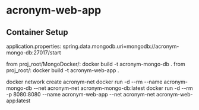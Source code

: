 # acronym-web-app

## Container Setup

application.properties:
spring.data.mongodb.uri=mongodb://acronym-mongo-db:27017/start

from proj_root/MongoDocker/: docker build -t acronym-mongo-db .
from proj_root/: docker build -t acronym-web-app .

docker network create acronym-net
docker run -d --rm --name acronym-mongo-db --net acronym-net acronym-mongo-db:latest
docker run -d --rm -p 8080:8080 --name acronym-web-app --net acronym-net acronym-web-app:latest
